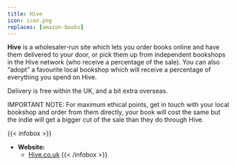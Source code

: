 ```yaml
---
title: Hive
icon: icon.png
replaces: [amazon-books]
---
```


**Hive** is a wholesaler-run site which lets you order books online and have them delivered to your door, or pick them up from independent bookshops in the Hive network (who receive a percentage of the sale). You can also “adopt” a favourite local bookshop which will receive a percentage of everything you spend on Hive.

Delivery is free within the UK, and a bit extra overseas.

IMPORTANT NOTE: For maximum ethical points, get in touch with your local bookshop and order from them directly, your book will cost the same but the indie will get a bigger cut of the sale than they do through Hive.

{{< infobox >}}
- **Website:** 
    - [Hive.co.uk](https://www.hive.co.uk/)
{{< /infobox >}}